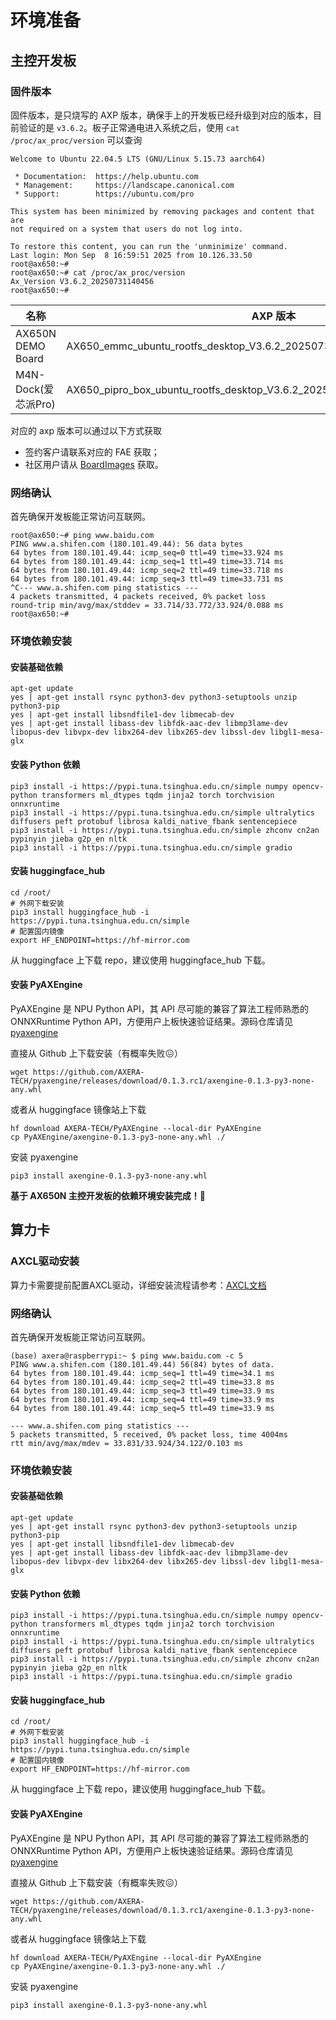# 环境准备

## 主控开发板

### 固件版本

固件版本，是只烧写的 AXP 版本，确保手上的开发板已经升级到对应的版本，目前验证的是 `v3.6.2`。板子正常通电进入系统之后，使用 `cat /proc/ax_proc/version` 可以查询

```
Welcome to Ubuntu 22.04.5 LTS (GNU/Linux 5.15.73 aarch64)

 * Documentation:  https://help.ubuntu.com
 * Management:     https://landscape.canonical.com
 * Support:        https://ubuntu.com/pro

This system has been minimized by removing packages and content that are
not required on a system that users do not log into.

To restore this content, you can run the 'unminimize' command.
Last login: Mon Sep  8 16:59:51 2025 from 10.126.33.50
root@ax650:~#
root@ax650:~# cat /proc/ax_proc/version
Ax_Version V3.6.2_20250731140456
root@ax650:~#

```

| 名称                | AXP 版本                                                     | OS:CMM |
| ------------------- | ------------------------------------------------------------ | ------ |
| AX650N DEMO Board   | AX650_emmc_ubuntu_rootfs_desktop_V3.6.2_20250731140456_NO26076_sdk | 6 : 10 |
| M4N-Dock(爱芯派Pro) | AX650_pipro_box_ubuntu_rootfs_desktop_V3.6.2_20250603154858_NO4873_sdk.axp | 4 : 4  |

对应的 axp 版本可以通过以下方式获取

- 签约客户请联系对应的 FAE 获取；
- 社区用户请从 [BoardImages](https://hf-mirror.com/AXERA-TECH/BoardImages) 获取。

### 网络确认

首先确保开发板能正常访问互联网。

```
root@ax650:~# ping www.baidu.com
PING www.a.shifen.com (180.101.49.44): 56 data bytes
64 bytes from 180.101.49.44: icmp_seq=0 ttl=49 time=33.924 ms
64 bytes from 180.101.49.44: icmp_seq=1 ttl=49 time=33.714 ms
64 bytes from 180.101.49.44: icmp_seq=2 ttl=49 time=33.718 ms
64 bytes from 180.101.49.44: icmp_seq=3 ttl=49 time=33.731 ms
^C--- www.a.shifen.com ping statistics ---
4 packets transmitted, 4 packets received, 0% packet loss
round-trip min/avg/max/stddev = 33.714/33.772/33.924/0.088 ms
root@ax650:~#
```

### 环境依赖安装

#### 安装基础依赖

```
apt-get update
yes | apt-get install rsync python3-dev python3-setuptools unzip python3-pip
yes | apt-get install libsndfile1-dev libmecab-dev
yes | apt-get install libass-dev libfdk-aac-dev libmp3lame-dev libopus-dev libvpx-dev libx264-dev libx265-dev libssl-dev libgl1-mesa-glx
```

#### 安装 Python 依赖

```
pip3 install -i https://pypi.tuna.tsinghua.edu.cn/simple numpy opencv-python transformers ml_dtypes tqdm jinja2 torch torchvision onnxruntime
pip3 install -i https://pypi.tuna.tsinghua.edu.cn/simple ultralytics diffusers peft protobuf librosa kaldi_native_fbank sentencepiece
pip3 install -i https://pypi.tuna.tsinghua.edu.cn/simple zhconv cn2an pypinyin jieba g2p_en nltk
pip3 install -i https://pypi.tuna.tsinghua.edu.cn/simple gradio
```

#### 安装 huggingface_hub

```
cd /root/
# 外网下载安装
pip3 install huggingface_hub -i https://pypi.tuna.tsinghua.edu.cn/simple
# 配置国内镜像
export HF_ENDPOINT=https://hf-mirror.com
```

从 huggingface 上下载 repo，建议使用 huggingface_hub 下载。

#### 安装 PyAXEngine

PyAXEngine 是 NPU Python API，其 API 尽可能的兼容了算法工程师熟悉的 ONNXRuntime Python API，方便用户上板快速验证结果。源码仓库请见 [pyaxengine
](https://github.com/AXERA-TECH/pyaxengine)


直接从 Github 上下载安装（有概率失败😖）

```
wget https://github.com/AXERA-TECH/pyaxengine/releases/download/0.1.3.rc1/axengine-0.1.3-py3-none-any.whl
```

或者从 huggingface 镜像站上下载

```
hf download AXERA-TECH/PyAXEngine --local-dir PyAXEngine
cp PyAXEngine/axengine-0.1.3-py3-none-any.whl ./
```

安装 pyaxengine

```
pip3 install axengine-0.1.3-py3-none-any.whl
```

**基于 AX650N 主控开发板的依赖环境安装完成！🚀**

## 算力卡
### AXCL驱动安装

算力卡需要提前配置AXCL驱动，详细安装流程请参考：[AXCL文档](https://axcl-docs.readthedocs.io/zh-cn/latest/)

### 网络确认
首先确保开发板能正常访问互联网。

```
(base) axera@raspberrypi:~ $ ping www.baidu.com -c 5
PING www.a.shifen.com (180.101.49.44) 56(84) bytes of data.
64 bytes from 180.101.49.44: icmp_seq=1 ttl=49 time=34.1 ms
64 bytes from 180.101.49.44: icmp_seq=2 ttl=49 time=33.8 ms
64 bytes from 180.101.49.44: icmp_seq=3 ttl=49 time=33.9 ms
64 bytes from 180.101.49.44: icmp_seq=4 ttl=49 time=33.9 ms
64 bytes from 180.101.49.44: icmp_seq=5 ttl=49 time=33.9 ms

--- www.a.shifen.com ping statistics ---
5 packets transmitted, 5 received, 0% packet loss, time 4004ms
rtt min/avg/max/mdev = 33.831/33.924/34.122/0.103 ms
```

### 环境依赖安装
#### 安装基础依赖

```
apt-get update
yes | apt-get install rsync python3-dev python3-setuptools unzip python3-pip
yes | apt-get install libsndfile1-dev libmecab-dev
yes | apt-get install libass-dev libfdk-aac-dev libmp3lame-dev libopus-dev libvpx-dev libx264-dev libx265-dev libssl-dev libgl1-mesa-glx
```

#### 安装 Python 依赖

```
pip3 install -i https://pypi.tuna.tsinghua.edu.cn/simple numpy opencv-python transformers ml_dtypes tqdm jinja2 torch torchvision onnxruntime
pip3 install -i https://pypi.tuna.tsinghua.edu.cn/simple ultralytics diffusers peft protobuf librosa kaldi_native_fbank sentencepiece
pip3 install -i https://pypi.tuna.tsinghua.edu.cn/simple zhconv cn2an pypinyin jieba g2p_en nltk
pip3 install -i https://pypi.tuna.tsinghua.edu.cn/simple gradio
```

#### 安装 huggingface_hub

```
cd /root/
# 外网下载安装
pip3 install huggingface_hub -i https://pypi.tuna.tsinghua.edu.cn/simple
# 配置国内镜像
export HF_ENDPOINT=https://hf-mirror.com
```

从 huggingface 上下载 repo，建议使用 huggingface_hub 下载。

#### 安装 PyAXEngine

PyAXEngine 是 NPU Python API，其 API 尽可能的兼容了算法工程师熟悉的 ONNXRuntime Python API，方便用户上板快速验证结果。源码仓库请见 [pyaxengine
](https://github.com/AXERA-TECH/pyaxengine)


直接从 Github 上下载安装（有概率失败😖）

```
wget https://github.com/AXERA-TECH/pyaxengine/releases/download/0.1.3.rc1/axengine-0.1.3-py3-none-any.whl
```

或者从 huggingface 镜像站上下载

```
hf download AXERA-TECH/PyAXEngine --local-dir PyAXEngine
cp PyAXEngine/axengine-0.1.3-py3-none-any.whl ./
```

安装 pyaxengine

```
pip3 install axengine-0.1.3-py3-none-any.whl
```